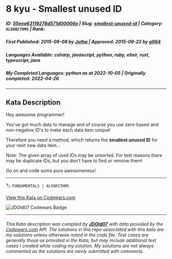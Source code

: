 # 8 kyu - Smallest unused ID

##### **ID**: [55eea63119278d571d00006a](https://www.codewars.com/kata/55eea63119278d571d00006a) | **Slug**: [smallest-unused-id](https://www.codewars.com/kata/55eea63119278d571d00006a) | **Category**: `ALGORITHMS` | **Rank**: <span style="color:white">8 kyu</span>

##### **First Published**: 2015-09-08 ***by*** [Jotha](https://www.codewars.com/users/Jotha) | **Approved**: 2015-09-22 ***by*** [g964](https://www.codewars.com/users/g964)

##### **Languages Available**: csharp, javascript, python, ruby, elixir, rust, typescript, java

##### **My Completed Languages**: python ***as at*** 2022-10-05 | **Originally completed**: 2022-04-26

---

## Kata Description


Hey awesome programmer!



You've got much data to manage and of course you use zero-based and non-negative ID's to make each data item unique!



Therefore you need a method, which returns the <b>smallest unused ID</b> for your next new data item...



Note: The given array of used IDs may be unsorted. For test reasons there may be duplicate IDs, but you don't have to find or remove them!



Go on and code some pure awesomeness!

---


🏷 `FUNDAMENTALS | ALGORITHMS`


[View this Kata on Codewars.com](https://www.codewars.com/kata/55eea63119278d571d00006a)

![](https://www.codewars.com/users/jdold07/badges/large "JDOld07 Codewars Badge")

---

###### *This Kata description was compiled by [**JDOld07**](https://tpstech.dev) with data provided by the [Codewars.com](https://www.codewars.com) API.  The solutions in this repo associated with this kata are my solutions unless otherwise noted in the code file.  Test cases are generally those as provided in the Kata, but may include additional test cases I created while coding my solution.  My solutions are not always commented as the solutions are rarely submitted with comments.*
